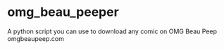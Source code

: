 # omg_beau_peeper

A python script you can use to download any comic on OMG Beau Peep omgbeaupeep.com
